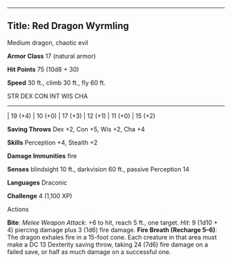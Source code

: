 -------------------------
Title: Red Dragon Wyrmling
-------------------------


Medium dragon, chaotic evil

**Armor Class** 17 (natural armor)

**Hit Points** 75 (10d8 + 30)

**Speed** 30 ft., climb 30 ft., fly 60 ft.

  STR         DEX         CON         INT         WIS         CHA
  ----------- ----------- ----------- ----------- ----------- -----------
  | 19 (+4)   | 10 (+0)   | 17 (+3)   | 12 (+1)   | 11 (+0)   | 15 (+2)

**Saving Throws** Dex +2, Con +5, Wis +2, Cha +4

**Skills** Perception +4, Stealth +2

**Damage Immunities** fire

**Senses** blindsight 10 ft., darkvision 60 ft., passive Perception 14

**Languages** Draconic

**Challenge** 4 (1,100 XP)


Actions

**Bite**: *Melee Weapon Attack*: +6 to hit, reach 5 ft., one target.
    *Hit*: 9 (1d10 + 4) piercing damage plus 3 (1d6) fire damage.
**Fire Breath (Recharge 5–6)**: The dragon exhales fire in a
    15-foot cone. Each creature in that area must make a DC 13 Dexterity
    saving throw, taking 24 (7d6) fire damage on a failed save, or half
    as much damage on a successful one.

